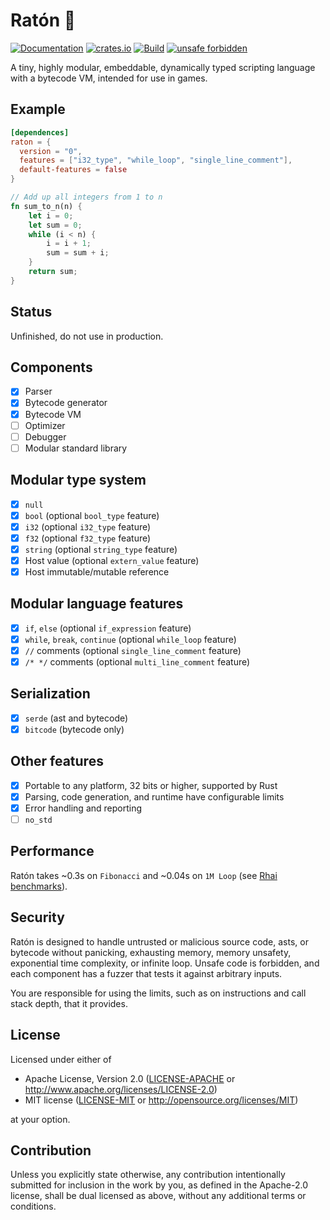 # Ratón 🐁

[![Documentation](https://docs.rs/raton/badge.svg)](https://docs.rs/raton)
[![crates.io](https://img.shields.io/crates/v/raton.svg)](https://crates.io/crates/raton)
[![Build](https://github.com/finnbear/raton/actions/workflows/build.yml/badge.svg)](https://github.com/finnbear/raton/actions/workflows/build.yml)
[![unsafe forbidden](https://img.shields.io/badge/unsafe-forbidden-success.svg)](https://github.com/rust-secure-code/safety-dance/)

A tiny, highly modular, embeddable, dynamically typed scripting language with a bytecode VM, intended for use in games.

## Example

```toml
[dependences]
raton = {
  version = "0",
  features = ["i32_type", "while_loop", "single_line_comment"],
  default-features = false
}
```
```rust
// Add up all integers from 1 to n
fn sum_to_n(n) {
    let i = 0;
    let sum = 0;
    while (i < n) {
        i = i + 1;
        sum = sum + i;
    }
    return sum;
}
```

## Status

Unfinished, do not use in production.

## Components
- [x] Parser
- [x] Bytecode generator
- [x] Bytecode VM
- [ ] Optimizer
- [ ] Debugger
- [ ] Modular standard library

## Modular type system
- [x] `null`
- [x] `bool` (optional `bool_type` feature)
- [x] `i32` (optional `i32_type` feature)
- [x] `f32` (optional `f32_type` feature)
- [x] `string` (optional `string_type` feature)
- [x] Host value (optional `extern_value` feature)
- [x] Host immutable/mutable reference

## Modular language features
- [x] `if`, `else` (optional `if_expression` feature)
- [x] `while`, `break`, `continue` (optional `while_loop` feature)
- [x] `//` comments (optional `single_line_comment` feature)
- [x] `/* */` comments (optional `multi_line_comment` feature)

## Serialization
- [x] `serde` (ast and bytecode)
- [x] `bitcode` (bytecode only)

## Other features

- [x] Portable to any platform, 32 bits or higher, supported by Rust
- [x] Parsing, code generation, and runtime have configurable limits
- [x] Error handling and reporting
- [ ] `no_std`

## Performance

Ratón takes ~0.3s on `Fibonacci` and ~0.04s on `1M Loop` (see [Rhai benchmarks](https://rhai.rs/book/about/benchmarks.html)).

## Security

Ratón is designed to handle untrusted or malicious source code, asts, or bytecode
without panicking, exhausting memory, memory unsafety, exponential time complexity,
or infinite loop. Unsafe code is forbidden, and each component has a fuzzer that
tests it against arbitrary inputs.

You are responsible for using the limits, such as on instructions and call stack
depth, that it provides.

## License

Licensed under either of

 * Apache License, Version 2.0
   ([LICENSE-APACHE](LICENSE-APACHE) or http://www.apache.org/licenses/LICENSE-2.0)
 * MIT license
   ([LICENSE-MIT](LICENSE-MIT) or http://opensource.org/licenses/MIT)

at your option.

## Contribution

Unless you explicitly state otherwise, any contribution intentionally submitted
for inclusion in the work by you, as defined in the Apache-2.0 license, shall be
dual licensed as above, without any additional terms or conditions.